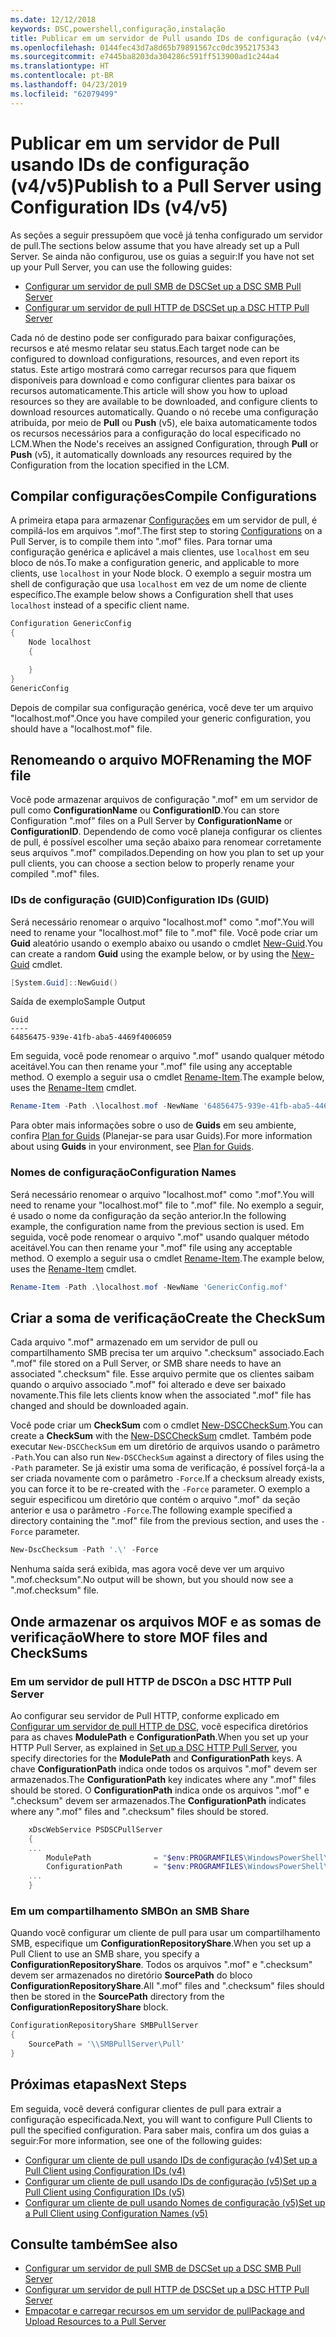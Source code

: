 ```yaml
---
ms.date: 12/12/2018
keywords: DSC,powershell,configuração,instalação
title: Publicar em um servidor de Pull usando IDs de configuração (v4/v5)
ms.openlocfilehash: 0144fec43d7a8d65b79891567cc0dc3952175343
ms.sourcegitcommit: e7445ba8203da304286c591ff513900ad1c244a4
ms.translationtype: HT
ms.contentlocale: pt-BR
ms.lasthandoff: 04/23/2019
ms.locfileid: "62079499"
---
```

# <a name="publish-to-a-pull-server-using-configuration-ids-v4v5"></a><span data-ttu-id="eef5b-103">Publicar em um servidor de Pull usando IDs de configuração (v4/v5)</span><span class="sxs-lookup"><span data-stu-id="eef5b-103">Publish to a Pull Server using Configuration IDs (v4/v5)</span></span>

<span data-ttu-id="eef5b-104">As seções a seguir pressupõem que você já tenha configurado um servidor de pull.</span><span class="sxs-lookup"><span data-stu-id="eef5b-104">The sections below assume that you have already set up a Pull Server.</span></span> <span data-ttu-id="eef5b-105">Se ainda não configurou, use os guias a seguir:</span><span class="sxs-lookup"><span data-stu-id="eef5b-105">If you have not set up your Pull Server, you can use the following guides:</span></span>

- [<span data-ttu-id="eef5b-106">Configurar um servidor de pull SMB de DSC</span><span class="sxs-lookup"><span data-stu-id="eef5b-106">Set up a DSC SMB Pull Server</span></span>](pullServerSmb.md)
- [<span data-ttu-id="eef5b-107">Configurar um servidor de pull HTTP de DSC</span><span class="sxs-lookup"><span data-stu-id="eef5b-107">Set up a DSC HTTP Pull Server</span></span>](pullServer.md)

<span data-ttu-id="eef5b-108">Cada nó de destino pode ser configurado para baixar configurações, recursos e até mesmo relatar seu status.</span><span class="sxs-lookup"><span data-stu-id="eef5b-108">Each target node can be configured to download configurations, resources, and even report its status.</span></span> <span data-ttu-id="eef5b-109">Este artigo mostrará como carregar recursos para que fiquem disponíveis para download e como configurar clientes para baixar os recursos automaticamente.</span><span class="sxs-lookup"><span data-stu-id="eef5b-109">This article will show you how to upload resources so they are available to be downloaded, and configure clients to download resources automatically.</span></span> <span data-ttu-id="eef5b-110">Quando o nó recebe uma configuração atribuída, por meio de **Pull** ou **Push** (v5), ele baixa automaticamente todos os recursos necessários para a configuração do local especificado no LCM.</span><span class="sxs-lookup"><span data-stu-id="eef5b-110">When the Node's receives an assigned Configuration, through **Pull** or **Push** (v5), it automatically downloads any resources required by the Configuration from the location specified in the LCM.</span></span>

## <a name="compile-configurations"></a><span data-ttu-id="eef5b-111">Compilar configurações</span><span class="sxs-lookup"><span data-stu-id="eef5b-111">Compile Configurations</span></span>

<span data-ttu-id="eef5b-112">A primeira etapa para armazenar [Configurações](../configurations/configurations.md) em um servidor de pull, é compilá-los em arquivos ".mof".</span><span class="sxs-lookup"><span data-stu-id="eef5b-112">The first step to storing [Configurations](../configurations/configurations.md) on a Pull Server, is to compile them into ".mof" files.</span></span> <span data-ttu-id="eef5b-113">Para tornar uma configuração genérica e aplicável a mais clientes, use `localhost` em seu bloco de nós.</span><span class="sxs-lookup"><span data-stu-id="eef5b-113">To make a configuration generic, and applicable to more clients, use `localhost` in your Node block.</span></span> <span data-ttu-id="eef5b-114">O exemplo a seguir mostra um shell de configuração que usa `localhost` em vez de um nome de cliente específico.</span><span class="sxs-lookup"><span data-stu-id="eef5b-114">The example below shows a Configuration shell that uses `localhost` instead of a specific client name.</span></span>

```powershell
Configuration GenericConfig
{
    Node localhost
    {

    }
}
GenericConfig
```

<span data-ttu-id="eef5b-115">Depois de compilar sua configuração genérica, você deve ter um arquivo "localhost.mof".</span><span class="sxs-lookup"><span data-stu-id="eef5b-115">Once you have compiled your generic configuration, you should have a "localhost.mof" file.</span></span>

## <a name="renaming-the-mof-file"></a><span data-ttu-id="eef5b-116">Renomeando o arquivo MOF</span><span class="sxs-lookup"><span data-stu-id="eef5b-116">Renaming the MOF file</span></span>

<span data-ttu-id="eef5b-117">Você pode armazenar arquivos de configuração ".mof" em um servidor de pull como **ConfigurationName** ou **ConfigurationID**.</span><span class="sxs-lookup"><span data-stu-id="eef5b-117">You can store Configuration ".mof" files on a Pull Server by **ConfigurationName** or **ConfigurationID**.</span></span> <span data-ttu-id="eef5b-118">Dependendo de como você planeja configurar os clientes de pull, é possível escolher uma seção abaixo para renomear corretamente seus arquivos ".mof" compilados.</span><span class="sxs-lookup"><span data-stu-id="eef5b-118">Depending on how you plan to set up your pull clients, you can choose a section below to properly rename your compiled ".mof" files.</span></span>

### <a name="configuration-ids-guid"></a><span data-ttu-id="eef5b-119">IDs de configuração (GUID)</span><span class="sxs-lookup"><span data-stu-id="eef5b-119">Configuration IDs (GUID)</span></span>

<span data-ttu-id="eef5b-120">Será necessário renomear o arquivo "localhost.mof" como "<GUID>.mof".</span><span class="sxs-lookup"><span data-stu-id="eef5b-120">You will need to rename your "localhost.mof" file to "<GUID>.mof" file.</span></span> <span data-ttu-id="eef5b-121">Você pode criar um **Guid** aleatório usando o exemplo abaixo ou usando o cmdlet [New-Guid](/powershell/module/microsoft.powershell.utility/new-guid).</span><span class="sxs-lookup"><span data-stu-id="eef5b-121">You can create a random **Guid** using the example below, or by using the [New-Guid](/powershell/module/microsoft.powershell.utility/new-guid) cmdlet.</span></span>

```powershell
[System.Guid]::NewGuid()
```

<span data-ttu-id="eef5b-122">Saída de exemplo</span><span class="sxs-lookup"><span data-stu-id="eef5b-122">Sample Output</span></span>

```output
Guid
----
64856475-939e-41fb-aba5-4469f4006059
```

<span data-ttu-id="eef5b-123">Em seguida, você pode renomear o arquivo ".mof" usando qualquer método aceitável.</span><span class="sxs-lookup"><span data-stu-id="eef5b-123">You can then rename your ".mof" file using any acceptable method.</span></span> <span data-ttu-id="eef5b-124">O exemplo a seguir usa o cmdlet [Rename-Item](/powershell/module/microsoft.powershell.management/rename-item).</span><span class="sxs-lookup"><span data-stu-id="eef5b-124">The example below, uses the [Rename-Item](/powershell/module/microsoft.powershell.management/rename-item) cmdlet.</span></span>

```powershell
Rename-Item -Path .\localhost.mof -NewName '64856475-939e-41fb-aba5-4469f4006059.mof'
```

<span data-ttu-id="eef5b-125">Para obter mais informações sobre o uso de **Guids** em seu ambiente, confira [Plan for Guids](/powershell/dsc/secureserver#guids) (Planejar-se para usar Guids).</span><span class="sxs-lookup"><span data-stu-id="eef5b-125">For more information about using **Guids** in your environment, see [Plan for Guids](/powershell/dsc/secureserver#guids).</span></span>

### <a name="configuration-names"></a><span data-ttu-id="eef5b-126">Nomes de configuração</span><span class="sxs-lookup"><span data-stu-id="eef5b-126">Configuration Names</span></span>

<span data-ttu-id="eef5b-127">Será necessário renomear o arquivo "localhost.mof" como "<Configuration Name>.mof".</span><span class="sxs-lookup"><span data-stu-id="eef5b-127">You will need to rename your "localhost.mof" file to "<Configuration Name>.mof" file.</span></span> <span data-ttu-id="eef5b-128">No exemplo a seguir, é usado o nome da configuração da seção anterior.</span><span class="sxs-lookup"><span data-stu-id="eef5b-128">In the following example, the configuration name from the previous section is used.</span></span> <span data-ttu-id="eef5b-129">Em seguida, você pode renomear o arquivo ".mof" usando qualquer método aceitável.</span><span class="sxs-lookup"><span data-stu-id="eef5b-129">You can then rename your ".mof" file using any acceptable method.</span></span> <span data-ttu-id="eef5b-130">O exemplo a seguir usa o cmdlet [Rename-Item](/powershell/module/microsoft.powershell.management/rename-item).</span><span class="sxs-lookup"><span data-stu-id="eef5b-130">The example below, uses the [Rename-Item](/powershell/module/microsoft.powershell.management/rename-item) cmdlet.</span></span>

```powershell
Rename-Item -Path .\localhost.mof -NewName 'GenericConfig.mof'
```

## <a name="create-the-checksum"></a><span data-ttu-id="eef5b-131">Criar a soma de verificação</span><span class="sxs-lookup"><span data-stu-id="eef5b-131">Create the CheckSum</span></span>

<span data-ttu-id="eef5b-132">Cada arquivo ".mof" armazenado em um servidor de pull ou compartilhamento SMB precisa ter um arquivo ".checksum" associado.</span><span class="sxs-lookup"><span data-stu-id="eef5b-132">Each ".mof" file stored on a Pull Server, or SMB share needs to have an associated ".checksum" file.</span></span> <span data-ttu-id="eef5b-133">Esse arquivo permite que os clientes saibam quando o arquivo associado ".mof" foi alterado e deve ser baixado novamente.</span><span class="sxs-lookup"><span data-stu-id="eef5b-133">This file lets clients know when the associated ".mof" file has changed and should be downloaded again.</span></span>

<span data-ttu-id="eef5b-134">Você pode criar um **CheckSum** com o cmdlet [New-DSCCheckSum](/powershell/module/psdesiredstateconfiguration/new-dscchecksum).</span><span class="sxs-lookup"><span data-stu-id="eef5b-134">You can create a **CheckSum** with the [New-DSCCheckSum](/powershell/module/psdesiredstateconfiguration/new-dscchecksum) cmdlet.</span></span> <span data-ttu-id="eef5b-135">Também pode executar `New-DSCCheckSum` em um diretório de arquivos usando o parâmetro `-Path`.</span><span class="sxs-lookup"><span data-stu-id="eef5b-135">You can also run `New-DSCCheckSum` against a directory of files using the `-Path` parameter.</span></span> <span data-ttu-id="eef5b-136">Se já existir uma soma de verificação, é possível forçá-la a ser criada novamente com o parâmetro `-Force`.</span><span class="sxs-lookup"><span data-stu-id="eef5b-136">If a checksum already exists, you can force it to be re-created with the `-Force` parameter.</span></span> <span data-ttu-id="eef5b-137">O exemplo a seguir especificou um diretório que contém o arquivo ".mof" da seção anterior e usa o parâmetro `-Force`.</span><span class="sxs-lookup"><span data-stu-id="eef5b-137">The following example specified a directory containing the ".mof" file from the previous section, and uses the `-Force` parameter.</span></span>

```powershell
New-DscChecksum -Path '.\' -Force
```

<span data-ttu-id="eef5b-138">Nenhuma saída será exibida, mas agora você deve ver um arquivo "<GUID or Configuration Name>.mof.checksum".</span><span class="sxs-lookup"><span data-stu-id="eef5b-138">No output will be shown, but you should now see a "<GUID or Configuration Name>.mof.checksum" file.</span></span>

## <a name="where-to-store-mof-files-and-checksums"></a><span data-ttu-id="eef5b-139">Onde armazenar os arquivos MOF e as somas de verificação</span><span class="sxs-lookup"><span data-stu-id="eef5b-139">Where to store MOF files and CheckSums</span></span>

### <a name="on-a-dsc-http-pull-server"></a><span data-ttu-id="eef5b-140">Em um servidor de pull HTTP de DSC</span><span class="sxs-lookup"><span data-stu-id="eef5b-140">On a DSC HTTP Pull Server</span></span>

<span data-ttu-id="eef5b-141">Ao configurar seu servidor de Pull HTTP, conforme explicado em [Configurar um servidor de pull HTTP de DSC](pullServer.md), você especifica diretórios para as chaves **ModulePath** e **ConfigurationPath**.</span><span class="sxs-lookup"><span data-stu-id="eef5b-141">When you set up your HTTP Pull Server, as explained in [Set up a DSC HTTP Pull Server](pullServer.md), you specify directories for the **ModulePath** and **ConfigurationPath** keys.</span></span> <span data-ttu-id="eef5b-142">A chave **ConfigurationPath** indica onde todos os arquivos ".mof" devem ser armazenados.</span><span class="sxs-lookup"><span data-stu-id="eef5b-142">The **ConfigurationPath** key indicates where any ".mof" files should be stored.</span></span> <span data-ttu-id="eef5b-143">O **ConfigurationPath** indica onde os arquivos ".mof" e ".checksum" devem ser armazenados.</span><span class="sxs-lookup"><span data-stu-id="eef5b-143">The **ConfigurationPath** indicates where any ".mof" files and ".checksum" files should be stored.</span></span>

```powershell
    xDscWebService PSDSCPullServer
    {
    ...
        ModulePath              = "$env:PROGRAMFILES\WindowsPowerShell\DscService\Modules"
        ConfigurationPath       = "$env:PROGRAMFILES\WindowsPowerShell\DscService\Configuration"
    ...
    }

```

### <a name="on-an-smb-share"></a><span data-ttu-id="eef5b-144">Em um compartilhamento SMB</span><span class="sxs-lookup"><span data-stu-id="eef5b-144">On an SMB Share</span></span>

<span data-ttu-id="eef5b-145">Quando você configurar um cliente de pull para usar um compartilhamento SMB, especifique um **ConfigurationRepositoryShare**.</span><span class="sxs-lookup"><span data-stu-id="eef5b-145">When you set up a Pull Client to use an SMB share, you specify a **ConfigurationRepositoryShare**.</span></span> <span data-ttu-id="eef5b-146">Todos os arquivos ".mof" e ".checksum" devem ser armazenados no diretório **SourcePath** do bloco **ConfigurationRepositoryShare**.</span><span class="sxs-lookup"><span data-stu-id="eef5b-146">All ".mof" files and ".checksum" files should then be stored in the **SourcePath** directory from the **ConfigurationRepositoryShare** block.</span></span>

```powershell
ConfigurationRepositoryShare SMBPullServer
{
    SourcePath = '\\SMBPullServer\Pull'
}
```

## <a name="next-steps"></a><span data-ttu-id="eef5b-147">Próximas etapas</span><span class="sxs-lookup"><span data-stu-id="eef5b-147">Next Steps</span></span>

<span data-ttu-id="eef5b-148">Em seguida, você deverá configurar clientes de pull para extrair a configuração especificada.</span><span class="sxs-lookup"><span data-stu-id="eef5b-148">Next, you will want to configure Pull Clients to pull the specified configuration.</span></span> <span data-ttu-id="eef5b-149">Para saber mais, confira um dos guias a seguir:</span><span class="sxs-lookup"><span data-stu-id="eef5b-149">For more information, see one of the following guides:</span></span>

- [<span data-ttu-id="eef5b-150">Configurar um cliente de pull usando IDs de configuração (v4)</span><span class="sxs-lookup"><span data-stu-id="eef5b-150">Set up a Pull Client using Configuration IDs (v4)</span></span>](pullClientConfigId4.md)
- [<span data-ttu-id="eef5b-151">Configurar um cliente de pull usando IDs de configuração (v5)</span><span class="sxs-lookup"><span data-stu-id="eef5b-151">Set up a Pull Client using Configuration IDs (v5)</span></span>](pullClientConfigId.md)
- [<span data-ttu-id="eef5b-152">Configurar um cliente de pull usando Nomes de configuração (v5)</span><span class="sxs-lookup"><span data-stu-id="eef5b-152">Set up a Pull Client using Configuration Names (v5)</span></span>](pullClientConfigNames.md)

## <a name="see-also"></a><span data-ttu-id="eef5b-153">Consulte também</span><span class="sxs-lookup"><span data-stu-id="eef5b-153">See also</span></span>

- [<span data-ttu-id="eef5b-154">Configurar um servidor de pull SMB de DSC</span><span class="sxs-lookup"><span data-stu-id="eef5b-154">Set up a DSC SMB Pull Server</span></span>](pullServerSmb.md)
- [<span data-ttu-id="eef5b-155">Configurar um servidor de pull HTTP de DSC</span><span class="sxs-lookup"><span data-stu-id="eef5b-155">Set up a DSC HTTP Pull Server</span></span>](pullServer.md)
- [<span data-ttu-id="eef5b-156">Empacotar e carregar recursos em um servidor de pull</span><span class="sxs-lookup"><span data-stu-id="eef5b-156">Package and Upload Resources to a Pull Server</span></span>](package-upload-resources.md)
